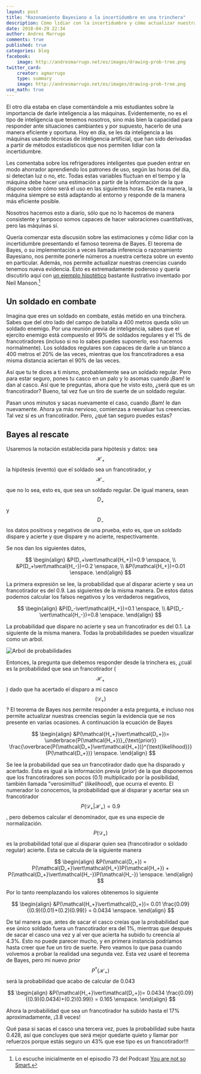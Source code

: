 ```yaml
---
layout: post
title: "Razonamiento Bayesiano o la incertidumbre en una trinchera"
description: Cómo lidiar con la incertidumbre y cómo actualizar nuestras creencias cuando tenemos nueva evidencia.
date: 2018-04-29 22:34
author: Andres Marrugo
comments: true
published: true
categories: blog
facebook:
    image: http://andresmarrugo.net/es/images/drawing-prob-tree.png
twitter_card:
    creator: agmarrugo
    type: summary
    image: http://andresmarrugo.net/es/images/drawing-prob-tree.png
use_math: true
---
```




El otro día estaba en clase comentándole a mis estudiantes sobre la importancia de darle inteligencia a las máquinas. Evidentemente, no es el tipo de inteligencia que tenemos nosotros, sino más bien la capacidad para responder ante situaciones cambiantes y por supuesto, hacerlo de una manera eficiente y oportuna. Hoy en día, se les da inteligencia a las máquinas usando técnicas de inteligencia artificial, que han sido derivadas a partir de métodos estadísticos que nos permiten lidiar con la incertidumbre.

<!-- more -->

Les comentaba sobre los refrigeradores inteligentes que pueden entrar en modo ahorrador aprendiendo los patrones de uso, según las horas del día, si detectan luz o no, etc. Todas estas variables fluctuan en el tiempo y la máquina debe hacer una estimación a partir de la información de la que dispone sobre cómo será el uso en las siguientes horas. De esta manera, la máquina siempre se está adaptando al entorno y responde de la manera más eficiente posible. 

Nosotros hacemos esto a diario, sólo que no lo hacemos de manera consistente y tampoco somos capaces de hacer valoraciones cuantitativas, pero las máquinas sí. 

Quería comenzar esta discusión sobre las estimaciones y cómo lidiar con la incertidumbre presentando el famoso teorema de Bayes. El teorema de Bayes, o su implementación a veces llamada inferencia o razonamiento Bayesiano, nos permite ponerle números a nuestra certeza sobre un evento en particular. Además, nos permite actualizar nuestras creencias cuando tenemos nueva evidencia. Esto es extremadamente poderoso y quería discutirlo aquí con [un ejemplo hipotético][manson] bastante ilustrativo inventado por Neil Manson.[^fn1]

[^fn1]: Lo escuche inicialmente en el episodio 73 del Podcast [You are not so Smart.][notsmart]

## Un soldado en combate

Imagina que eres un soldado en combate, estás metido en una trinchera. Sabes que del otro lado del campo de batalla a 400 metros queda sólo un soldado enemigo. Por una reunión previa de inteligencia, sabes que el ejercito enemigo está compuesto el 99% de soldados regulares y el 1% de francotiradores (incluso si no lo sabes puedes suponerlo, eso hacemos normalmente). Los soldados regulares son capaces de darle a un blanco a 400 metros el 20% de las veces, mientras que los francotiradores a esa misma distancia aciertan el 90% de las veces.

Así que tu te dices a ti mismo, probablemente sea un soldado regular. Pero para estar seguro, pones tu casco en un palo y lo asomas cuando ¡Bam! le dan al casco. Así que te preguntas, ahora que he visto esto, ¿será que es un francotirador? Bueno, tal vez fue un tiro de suerte de un soldado regular.

Pasan unos minutos y sacas nuevamente el caso, cuando ¡Bam! le dan nuevamente. Ahora ya más nervioso, comienzas a reevaluar tus creencias. Tal vez sí es un francotirador. Pero, ¿qué tan seguro puedes estas?

## Bayes al rescate

Usaremos la notación establecida para hipótesis y datos: sea $$\mathcal{H}_+$$ la hipótesis (evento) que el soldado sea un francotirador, y $$\mathcal{H}_-$$ que no lo sea, esto es, que sea un soldado regular. De igual manera, sean $$D_+$$ y $$D_-$$ los datos positivos y negativos de una prueba, esto es, que un soldado dispare y acierte y que dispare y no acierte, respectivamente.

Se nos dan los siguientes datos,

$$
\begin{align}
&P(D_+\vert\mathcal{H_+})=0.9 \enspace, \\ 
&P(D_+\vert\mathcal{H_-})=0.2 \enspace, \\ 
&P(\mathcal{H_+})=0.01 \enspace.
\end{align}
$$

La primera expresión se lee, la probabilidad que al disparar acierte y sea un francotirador es del 0.9. Las siguientes de la misma manera. De estos datos podemos calcular los falsos negativos y los verdaderos negativos,

$$
\begin{align}
&P(D_-\vert\mathcal{H_+})=0.1 \enspace, \\ 
&P(D_-\vert\mathcal{H_-})=0.8 \enspace.
\end{align}
$$

La probabilidad que dispare no acierte y sea un francotirador es del 0.1. La siguiente de la misma manera. Todas la probabilidades se pueden visualizar como un arbol.


<div class="aic" style="width:460px"><img src="drawing-prob-tree.png" alt="Arbol de probabilidades" width="" height="" border="0" /><br></div>

Entonces, la pregunta que debemos responder desde la trinchera es, ¿cuál es la probabilidad que sea un francotirador ($$\mathcal{H_+}$$) dado que ha acertado el disparo a mi casco $$(\mathcal{D_+})$$? El teorema de Bayes nos permite responder a esta pregunta, e incluso nos permite actualizar nuestras creencias según la evidencia que se nos presente en varias ocasiones. A continuación la ecuación de Bayes

$$
\begin{align}
&P(\mathcal{H_+}\vert\mathcal{D_+})= \underbrace{P(\mathcal{H_+})}_{\text{prior}} \frac{\overbrace{P(\mathcal{D_+}\vert\mathcal{H_+})}^{\text{likelihood}}}{P(\mathcal{D_+})} \enspace.
\end{align}
$$

Se lee la probabilidad que sea un francotirador dado que ha disparado y acertado. Esta es igual a la información previa (*prior*) de la que disponemos que los francotiradores son pocos (0.1) multiplicado por la posibilidad, también llamada "verosimiltud" (*likelihood*), que ocurra el evento. El numerador lo conocemos, la probabilidad que al disparar y acertar sea un francotirador $$P(\mathcal{D_+}\vert\mathcal{H_+})=0.9$$, pero debemos calcular el denominador, que es una especie de normalización. $$P(\mathcal{D_+})$$ es la probabilidad total que al disparar quien sea (francotirador o soldado regular) acierte. Esta se calcula de la siguiente manera

$$
\begin{align}
&P(\mathcal{D_+}) = P(\mathcal{D_+}\vert\mathcal{H_+})P(\mathcal{H_+}) + P(\mathcal{D_+}\vert\mathcal{H_-})P(\mathcal{H_-}) \enspace.
\end{align}
$$

Por lo tanto reemplazando los valores obtenemos lo siguiente

$$
\begin{align}
&P(\mathcal{H_+}\vert\mathcal{D_+})= 0.01 \frac{0.09}{(0.9)(0.01)+(0.2)(0.99)} = 0.0434 \enspace.
\end{align}
$$

De tal manera que, antes de sacar el casco creías que la probabilidad que ese único soldado fuera un francotirador era del 1%, mientras que después de sacar el casco una vez y al ver que acierta ha subido tu creencia al 4.3%. Esto no puede parecer mucho, y en primera instancia podríamos hasta creer que fue un tiro de suerte. Pero veamos lo que pasa cuando volvemos a probar la realidad una segunda vez. Esta vez usaré el teorema de Bayes, pero mi nuevo *prior* $$P^{\ast}(\mathcal{H_+})$$ será la probabilidad que acabo de calcular de 0.043

$$
\begin{align}
&P(\mathcal{H_+}\vert\mathcal{D_+})= 0.0434 \frac{0.09}{(0.9)(0.0434)+(0.2)(0.99)} = 0.165 \enspace.
\end{align}
$$

Ahora la probabilidad que sea un francotirador ha subido hasta el 17% aproximadamente, ¡3.8 veces! 

Qué pasa si sacas el casco una tercera vez, pues la probabilidad sube hasta 0.428, así que concluyes que será mejor quedarte quieto y llamar por refuerzos porque estás seguro un 43% que ese tipo es un francotirador!!!


[manson]: http://www.lancaster.ac.uk/ppr/about-us/people/neil-manson#projects "Neil Manson | Politics, Philosophy & Religion | Lancaster University"
[notsmart]: https://youarenotsosmart.com/2016/04/08/yanss-073-how-to-get-the-most-out-of-realizing-you-are-wrong-by-using-bayes-theorem-to-update-your-beliefs/ "YANSS 073 – How to get the most out of realizing you are wrong by using Bayes’ Theorem to update your beliefs – You Are Not So Smart"